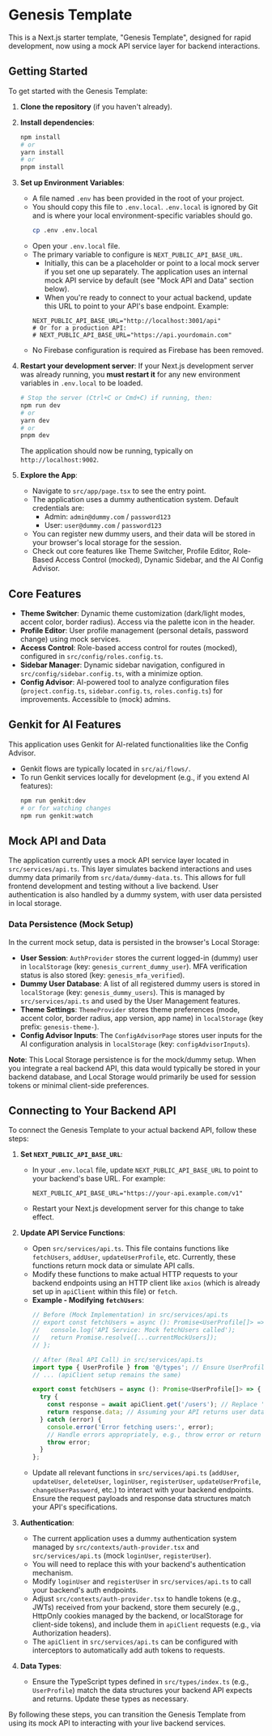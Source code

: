 
# Genesis Template

This is a Next.js starter template, "Genesis Template", designed for rapid development, now using a mock API service layer for backend interactions.

## Getting Started

To get started with the Genesis Template:

1.  **Clone the repository** (if you haven't already).
2.  **Install dependencies**:
    ```bash
    npm install
    # or
    yarn install
    # or
    pnpm install
    ```
3.  **Set up Environment Variables**:
    *   A file named `.env` has been provided in the root of your project.
    *   You should copy this file to `.env.local`. `.env.local` is ignored by Git and is where your local environment-specific variables should go.
        ```bash
        cp .env .env.local
        ```
    *   Open your `.env.local` file.
    *   The primary variable to configure is `NEXT_PUBLIC_API_BASE_URL`.
        *   Initially, this can be a placeholder or point to a local mock server if you set one up separately. The application uses an internal mock API service by default (see "Mock API and Data" section below).
        *   When you're ready to connect to your actual backend, update this URL to point to your API's base endpoint.
        Example:
        ```env
        NEXT_PUBLIC_API_BASE_URL="http://localhost:3001/api"
        # Or for a production API:
        # NEXT_PUBLIC_API_BASE_URL="https://api.yourdomain.com"
        ```
    *   No Firebase configuration is required as Firebase has been removed.

4.  **Restart your development server**:
    If your Next.js development server was already running, you **must restart it** for any new environment variables in `.env.local` to be loaded.
    ```bash
    # Stop the server (Ctrl+C or Cmd+C) if running, then:
    npm run dev
    # or
    yarn dev
    # or
    pnpm dev
    ```
    The application should now be running, typically on `http://localhost:9002`.

5.  **Explore the App**:
    *   Navigate to `src/app/page.tsx` to see the entry point.
    *   The application uses a dummy authentication system. Default credentials are:
        *   Admin: `admin@dummy.com` / `password123`
        *   User: `user@dummy.com` / `password123`
    *   You can register new dummy users, and their data will be stored in your browser's local storage for the session.
    *   Check out core features like Theme Switcher, Profile Editor, Role-Based Access Control (mocked), Dynamic Sidebar, and the AI Config Advisor.

## Core Features

-   **Theme Switcher**: Dynamic theme customization (dark/light modes, accent color, border radius). Access via the palette icon in the header.
-   **Profile Editor**: User profile management (personal details, password change) using mock services.
-   **Access Control**: Role-based access control for routes (mocked), configured in `src/config/roles.config.ts`.
-   **Sidebar Manager**: Dynamic sidebar navigation, configured in `src/config/sidebar.config.ts`, with a minimize option.
-   **Config Advisor**: AI-powered tool to analyze configuration files (`project.config.ts`, `sidebar.config.ts`, `roles.config.ts`) for improvements. Accessible to (mock) admins.

## Genkit for AI Features

This application uses Genkit for AI-related functionalities like the Config Advisor.
-   Genkit flows are typically located in `src/ai/flows/`.
-   To run Genkit services locally for development (e.g., if you extend AI features):
    ```bash
    npm run genkit:dev
    # or for watching changes
    npm run genkit:watch
    ```

## Mock API and Data

The application currently uses a mock API service layer located in `src/services/api.ts`. This layer simulates backend interactions and uses dummy data primarily from `src/data/dummy-data.ts`. This allows for full frontend development and testing without a live backend. User authentication is also handled by a dummy system, with user data persisted in local storage.

### Data Persistence (Mock Setup)

In the current mock setup, data is persisted in the browser's Local Storage:
-   **User Session**: `AuthProvider` stores the current logged-in (dummy) user in `localStorage` (key: `genesis_current_dummy_user`). MFA verification status is also stored (key: `genesis_mfa_verified`).
-   **Dummy User Database**: A list of all registered dummy users is stored in `localStorage` (key: `genesis_dummy_users`). This is managed by `src/services/api.ts` and used by the User Management features.
-   **Theme Settings**: `ThemeProvider` stores theme preferences (mode, accent color, border radius, app version, app name) in `localStorage` (key prefix: `genesis-theme-`).
-   **Config Advisor Inputs**: The `ConfigAdvisorPage` stores user inputs for the AI configuration analysis in `localStorage` (key: `configAdvisorInputs`).

**Note**: This Local Storage persistence is for the mock/dummy setup. When you integrate a real backend API, this data would typically be stored in your backend database, and Local Storage would primarily be used for session tokens or minimal client-side preferences.

## Connecting to Your Backend API

To connect the Genesis Template to your actual backend API, follow these steps:

1.  **Set `NEXT_PUBLIC_API_BASE_URL`**:
    *   In your `.env.local` file, update `NEXT_PUBLIC_API_BASE_URL` to point to your backend's base URL. For example:
        ```env
        NEXT_PUBLIC_API_BASE_URL="https://your-api.example.com/v1"
        ```
    *   Restart your Next.js development server for this change to take effect.

2.  **Update API Service Functions**:
    *   Open `src/services/api.ts`. This file contains functions like `fetchUsers`, `addUser`, `updateUserProfile`, etc. Currently, these functions return mock data or simulate API calls.
    *   Modify these functions to make actual HTTP requests to your backend endpoints using an HTTP client like `axios` (which is already set up in `apiClient` within this file) or `fetch`.
    *   **Example - Modifying `fetchUsers`**:
        ```typescript
        // Before (Mock Implementation) in src/services/api.ts
        // export const fetchUsers = async (): Promise<UserProfile[]> => {
        //   console.log('API Service: Mock fetchUsers called');
        //   return Promise.resolve([...currentMockUsers]);
        // };

        // After (Real API Call) in src/services/api.ts
        import type { UserProfile } from '@/types'; // Ensure UserProfile type matches your API response
        // ... (apiClient setup remains the same)

        export const fetchUsers = async (): Promise<UserProfile[]> => {
          try {
            const response = await apiClient.get('/users'); // Replace '/users' with your actual endpoint
            return response.data; // Assuming your API returns user data in response.data
          } catch (error) {
            console.error('Error fetching users:', error);
            // Handle errors appropriately, e.g., throw error or return empty array
            throw error;
          }
        };
        ```
    *   Update all relevant functions in `src/services/api.ts` (`addUser`, `updateUser`, `deleteUser`, `loginUser`, `registerUser`, `updateUserProfile`, `changeUserPassword`, etc.) to interact with your backend endpoints. Ensure the request payloads and response data structures match your API's specifications.

3.  **Authentication**:
    *   The current application uses a dummy authentication system managed by `src/contexts/auth-provider.tsx` and `src/services/api.ts` (mock `loginUser`, `registerUser`).
    *   You will need to replace this with your backend's authentication mechanism.
    *   Modify `loginUser` and `registerUser` in `src/services/api.ts` to call your backend's auth endpoints.
    *   Adjust `src/contexts/auth-provider.tsx` to handle tokens (e.g., JWTs) received from your backend, store them securely (e.g., HttpOnly cookies managed by the backend, or localStorage for client-side tokens), and include them in `apiClient` requests (e.g., via Authorization headers).
    *   The `apiClient` in `src/services/api.ts` can be configured with interceptors to automatically add auth tokens to requests.

4.  **Data Types**:
    *   Ensure the TypeScript types defined in `src/types/index.ts` (e.g., `UserProfile`) match the data structures your backend API expects and returns. Update these types as necessary.

By following these steps, you can transition the Genesis Template from using its mock API to interacting with your live backend services.
